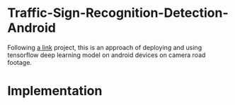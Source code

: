 # Traffic-Sign-Recognition-Detection-Android
Following [a link](https://github.com/chronis98/Traffic-Sign-Recognition-Detection) project, this is an approach of deploying and using tensorflow deep learning model on android devices on camera road footage.
# Implementation


